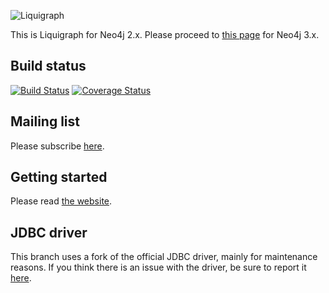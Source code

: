 ![Liquigraph](https://liquigraph.github.io/images/liquigraph-logo.png)

This is Liquigraph for Neo4j 2.x.
Please proceed to [this page](https://github.com/liquigraph/liquigraph/) for Neo4j 3.x.

## Build status

[![Build Status](https://travis-ci.org/liquigraph/liquigraph.png?branch=2.x)](https://travis-ci.org/liquigraph/liquigraph?branch=2.x)
[![Coverage Status](https://coveralls.io/repos/liquigraph/liquigraph/badge.png?branch=2.x)](https://coveralls.io/r/liquigraph/liquigraph?branch=2.x)

## Mailing list

Please subscribe [here](https://groups.google.com/forum/?hl=en-GB#!forum/liquigraph-dev).

## Getting started

Please read [the website](https://liquigraph.github.io/).

## JDBC driver

This branch uses a fork of the official JDBC driver, mainly for maintenance reasons.
If you think there is an issue with the driver, be sure to report it [here](https://github.com/fbiville/neo4j-jdbc-2x/issues).

